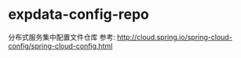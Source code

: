 # expdata-config-repo
分布式服务集中配置文件仓库
参考: http://cloud.spring.io/spring-cloud-config/spring-cloud-config.html
